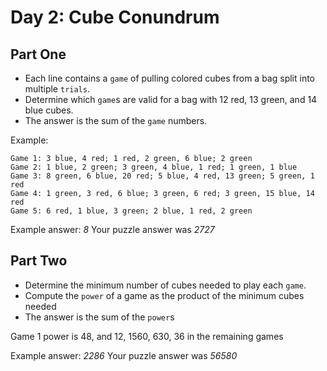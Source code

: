# Day 2: Cube Conundrum

## Part One

- Each line contains a `game` of pulling colored cubes from a bag split into multiple `trials`.
- Determine which `game`s are valid for a bag with 12 red, 13 green, and 14 blue cubes.
- The answer is the sum of the `game` numbers.

Example:

```
Game 1: 3 blue, 4 red; 1 red, 2 green, 6 blue; 2 green
Game 2: 1 blue, 2 green; 3 green, 4 blue, 1 red; 1 green, 1 blue
Game 3: 8 green, 6 blue, 20 red; 5 blue, 4 red, 13 green; 5 green, 1 red
Game 4: 1 green, 3 red, 6 blue; 3 green, 6 red; 3 green, 15 blue, 14 red
Game 5: 6 red, 1 blue, 3 green; 2 blue, 1 red, 2 green
```

Example answer: _8_
Your puzzle answer was _2727_

## Part Two

- Determine the minimum number of cubes needed to play each `game`.
- Compute the `power` of a game as the product of the minimum cubes needed
- The answer is the sum of the `power`s

Game 1 power is 48, and 12, 1560, 630, 36 in the remaining games

Example answer: _2286_
Your puzzle answer was _56580_
